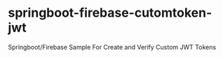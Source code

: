 # springboot-firebase-cutomtoken-jwt
Springboot/Firebase Sample For Create and Verify Custom JWT Tokens
